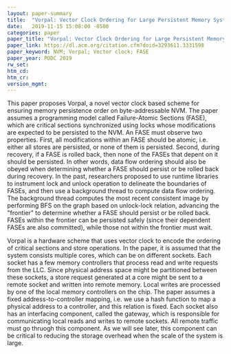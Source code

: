 ```yaml
---
layout: paper-summary
title:  "Vorpal: Vector Clock Ordering for Large Persistent Memory Systems"
date:   2019-11-15 15:08:00 -0500
categories: paper
paper_title: "Vorpal: Vector Clock Ordering for Large Persistent Memory Systems"
paper_link: https://dl.acm.org/citation.cfm?doid=3293611.3331598
paper_keyword: NVM; Vorpal; Vector clock; FASE
paper_year: PODC 2019
rw_set:
htm_cd:
htm_cr:
version_mgmt:
---
```


This paper proposes Vorpal, a novel vector clock based scheme for ensuring memory persistence order on byte-addressable 
NVM. The paper assumes a programming model called Failure-Atomic Sections (FASE), which are critical sections synchronized
using locks whose modifications are expected to be persisted to the NVM. An FASE must observe two properties. First, all
modifications within an FASE should be atomic, i.e. either all stores are persisted, or none of them is persisted. Second,
during recovery, if a FASE is rolled back, then none of the FASEs that depent on it should be persisted. In other words,
data flow ordering should also be obeyed when determining whether a FASE should persist or be rolled back during recovery.
In the past, researchers proposed to use runtime libraries to instrument lock and unlock operation to delineate the boundaries
of FASEs, and then use a background thread to compute data flow ordering. The background thread computes the most recent
consistent image by performing BFS on the graph based on unlock-lock relation, advancing the "frontier" to determine whether
a FASE should persist or be rolled back. FASEs within the frontier can be persisted safely (since their dependent FASEs
are also committed), while those not within the frontier must wait.

Vorpal is a hardware scheme that uses vector clock to encode the ordering of critical sections and store operations. 
In the paper, it is assumed that the system consists multiple cores, which can be on different sockets. Each socket
has a few memory controllers that process read and write requests from the LLC. Since physical address space might be 
partitioned between these sockets, a store request generated at a core might be sent to a remote socket and written
into remote memory. Local writes are processed by one of the local memory controllers on the chip. The paper assumes 
a fixed address-to-controller mapping, i.e. we use a hash function to map a physical address to a controller, and this 
relation is fixed. Each socket also has an interfacing component, called the gateway, which is responsible for communicating 
local reads and writes to remote sockets. All remote traffic must go thruogh this component. As we will see later, this
component can be critical to reducing the storage overhead when the scale of the system is large.